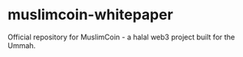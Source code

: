 # muslimcoin-whitepaper
Official repository for MuslimCoin - a halal web3 project built for the Ummah. 
